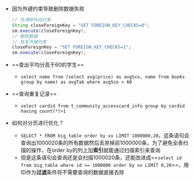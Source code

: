 * 因为外键约束导致删除数据失败

  ```java
  // 先清除外间约束
  String closeForeignKey = "SET FOREIGN_KEY_CHECKS=0";
  sm.execute(closeForeignKey);
  // 删除数据
  // 恢复外键约束
  closeForeignKey = "SET FOREIGN_KEY_CHECKS=1";
  sm.execute(closeForeignKey);
  ```

* ==查出平均分高于60的学生==
  * `select name from (select avg(price) as avgSco, name from books group by name) as avgTab where avgSco > 60`
* ==查询重复记录==
  * `select cardid from t_community_accesscard_info group by cardid having count(*)>1`

* 如何对分页进行优化？

  * `SELECT * FROM big_table order by xx LIMIT 1000000,20`，这条语句会查询出1000020条的所有数据然后丢弃掉前1000000条，为了避免全表扫描的操作，在order by的列上加**索引**就能通过扫描索引来查询
  * 但是这条语句会查询还是会扫描1000020条，还能改进成==`select id from big_table where id >= 1000000 order by xx LIMIT 0,20`==，用ID作为**过滤**条件将不需要查询的数据直接去除

